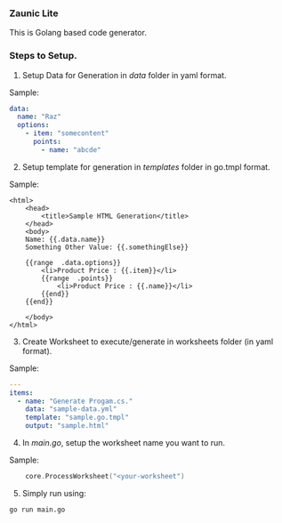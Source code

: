 ### Zaunic Lite

This is Golang based code generator.

### Steps to Setup.

1. Setup Data for Generation in *data* folder in yaml format.

Sample:
```yml
data:
  name: "Raz"
  options:
    - item: "somecontent"
      points:
        - name: "abcde"
```

2. Setup template for generation in *templates* folder in go.tmpl format.

Sample:
```tmpl
<html>
	<head>
		<title>Sample HTML Generation</title>
	</head>
	<body>
    Name: {{.data.name}}
    Something Other Value: {{.somethingElse}}

	{{range  .data.options}}
		<li>Product Price : {{.item}}</li>
		{{range  .points}}
			<li>Product Price : {{.name}}</li>
		{{end}}
	{{end}}

	</body>
</html>

```

3. Create Worksheet to execute/generate in worksheets folder (in yaml format).

Sample:
```yml
---
items:
  - name: "Generate Progam.cs."
    data: "sample-data.yml"
    template: "sample.go.tmpl"
    output: "sample.html"
```

4. In *main.go*, setup the worksheet name you want to run.

Sample:
```go
    core.ProcessWorksheet("<your-worksheet")
```

5. Simply run using:

```bash
go run main.go
```
